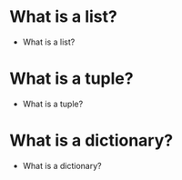 # What is a list?
* What is a list?

# What is a tuple?
* What is a tuple?

# What is a dictionary?
* What is a dictionary?